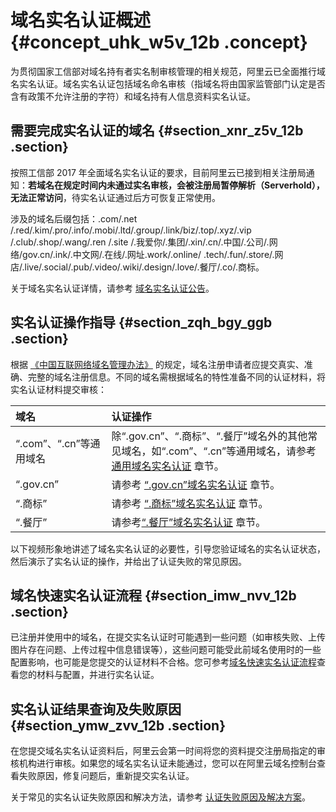 # 域名实名认证概述 {#concept_uhk_w5v_12b .concept}

为贯彻国家工信部对域名持有者实名制审核管理的相关规范，阿里云已全面推行域名实名认证。域名实名认证包括域名命名审核（指域名将由国家监管部门认定是否含有政策不允许注册的字符）和域名持有人信息资料实名认证。

## 需要完成实名认证的域名 {#section_xnr_z5v_12b .section}

按照工信部 2017 年全面域名实名认证的要求，目前阿里云已接到相关注册局通知：**若域名在规定时间内未通过实名审核，会被注册局暂停解析（Serverhold），无法正常访问**，待实名认证通过后方可恢复正常使用。

涉及的域名后缀包括：.com/.net /.red/.kim/.pro/.info/.mobi/.ltd/.group/.link/biz/.top/.xyz/.vip /.club/.shop/.wang/.ren /.site /.我爱你/.集团/.xin/.cn/.中国/.公司/.网络/gov.cn/.ink/.中文网/.在线/.网址.work/.online/ .tech/.fun/.store/.网店/.live/.social/.pub/.video/.wiki/.design/.love/.餐厅/.co/.商标。

关于域名实名认证详情，请参考 [域名实名认证公告](https://help.aliyun.com/noticelist/articleid/20273717.html)。

## 实名认证操作指导 {#section_zqh_bgy_ggb .section}

根据 [《中国互联网络域名管理办法》](http://www.miit.gov.cn/n1146295/n1146557/n1146624/c3554612/content.html) 的规定，域名注册申请者应提交真实、准确、完整的域名注册信息。不同的域名需根据域名的特性准备不同的认证材料，将实名认证材料提交审核：

|域名|认证操作|
|:-|:---|
|“.com”、“.cn”等通用域名|除“.gov.cn”、“.商标”、“.餐厅”域名外的其他常见域名，如“.com”、“.cn”等通用域名，请参考 [通用域名实名认证](cn.zh-CN/域名实名认证/实名认证操作步骤/通用域名实名认证.md#) 章节。|
|“.gov.cn”|请参考 [“.gov.cn”域名实名认证](cn.zh-CN/域名实名认证/实名认证操作步骤/“.gov.cn”域名实名认证.md#) 章节。|
|“.商标”|请参考 [“.商标”域名实名认证](cn.zh-CN/域名实名认证/实名认证操作步骤/“.商标”域名实名认证和资质审核.md#) 章节。|
|“.餐厅”|请参考[“.餐厅”域名实名认证](cn.zh-CN/域名实名认证/实名认证操作步骤/“.餐厅”域名实名认证和资格审核.md#) 章节。|

以下视频形象地讲述了域名实名认证的必要性，引导您验证域名的实名认证状态，然后演示了实名认证的操作，并给出了认证失败的常见原因。

## 域名快速实名认证流程 {#section_imw_nvv_12b .section}

已注册并使用中的域名，在提交实名认证时可能遇到一些问题（如审核失败、上传图片存在问题、上传过程中信息错误等），这些问题可能受此前域名使用时的一些配置影响，也可能是您提交的认证材料不合格。您可参考[域名快速实名认证流程](cn.zh-CN/域名实名认证/实名认证操作步骤/通用域名实名认证.md#section_imw_nvv_12b)查看您的材料与配置，并进行实名认证。

## 实名认证结果查询及失败原因 {#section_ymw_zvv_12b .section}

在您提交域名实名认证资料后，阿里云会第一时间将您的资料提交注册局指定的审核机构进行审核。如果您的域名实名认证未能通过，您可以在阿里云域名控制台查看失败原因，修复问题后，重新提交实名认证。

关于常见的实名认证失败原因和解决方法，请参考 [认证失败原因及解决方案](cn.zh-CN/域名实名认证/实名认证失败原因及解决方案.md#)。

